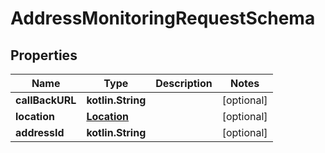 
# AddressMonitoringRequestSchema

## Properties
Name | Type | Description | Notes
------------ | ------------- | ------------- | -------------
**callBackURL** | **kotlin.String** |  |  [optional]
**location** | [**Location**](Location.md) |  |  [optional]
**addressId** | **kotlin.String** |  |  [optional]



